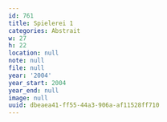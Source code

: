```yaml
---
id: 761
title: Spielerei 1
categories: Abstrait
w: 27
h: 22
location: null
note: null
file: null
year: '2004'
year_start: 2004
year_end: null
image: null
uuid: dbeaea41-ff55-44a3-906a-af11528ff710
---
```


